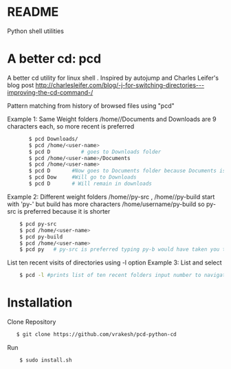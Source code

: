 # README #

Python shell utilities

A better cd: pcd
================

A better cd utility for linux shell . Inspired by autojump and Charles Leifer's  blog post
	http://charlesleifer.com/blog/-j-for-switching-directories---improving-the-cd-command-/

Pattern matching from history of browsed files using "pcd"

Example 1: Same Weight folders /home/<user-name>/Documents and Downloads are 9 characters each, so more recent is preferred
```bash
       $ pcd Downloads/
       $ pcd /home/<user-name>
       $ pcd D          # goes to Downloads folder
       $ pcd /home/<user-name>/Documents
       $ pcd /home/<user-name>
       $ pcd D       #Now goes to Documents folder because Documents is more recent
       $ pcd Dow     #Will go to Downloads
       $ pcd D       # Will remain in downloads
```
Example 2: Different weight folders /home/<user-name>/py-src , /home/<user-name>/py-build start with 'py-' but build has more characters /home/username/py-build so py-src is preferred because it is shorter
```bash
    $ pcd py-src
    $ pcd /home/<user-name>
    $ pcd py-build
    $ pcd /home/<user-name>
    $ pcd py   # py-src is preferred typing py-b would have taken you to build
```
List ten recent visits of directories using -l option
Example 3: List and select
```bash
    $ pcd -l #prints list of ten recent folders input number to navigate
```

Installation
============
Clone Repository
```bash 
   $ git clone https://github.com/vrakesh/pcd-python-cd
```
Run
```bash
    $ sudo install.sh
```
        
